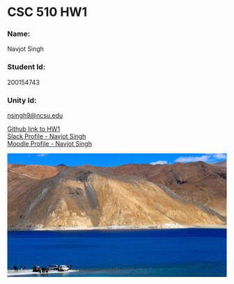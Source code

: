 # CSC 510 HW1

### Name: 
Navjot Singh
### Student Id: 
200154743
### Unity Id: 
nsingh9@ncsu.edu

[Github link to HW1](https://github.ncsu.edu/nsingh9/CSC510-HW1/)  
[Slack Profile - Navjot Singh](https://csc510-fall2017.slack.com/team/nsingh9)  
[Moodle Profile - Navjot Singh](https://moodle-courses1718.wolfware.ncsu.edu/user/profile.php?id=100604)

![img](leh-ladakh.jpg)
